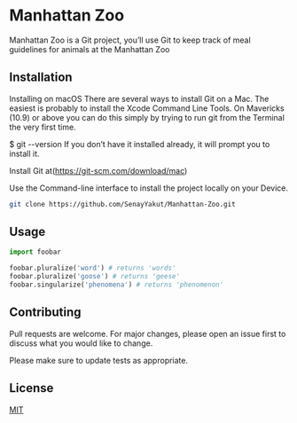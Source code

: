 # Manhattan Zoo

Manhattan Zoo is a Git project, you’ll use Git to keep track of meal guidelines for animals at the Manhattan Zoo

## Installation

Installing on macOS
There are several ways to install Git on a Mac. The easiest is probably to install the Xcode Command Line Tools. On Mavericks (10.9) or above you can do this simply by trying to run git from the Terminal the very first time.

$ git --version
If you don’t have it installed already, it will prompt you to install it.

Install Git at(https://git-scm.com/download/mac)



Use the Command-line interface to install the project locally on your Device.

```bash
git clone https://github.com/SenayYakut/Manhattan-Zoo.git
```

## Usage

```python
import foobar

foobar.pluralize('word') # returns 'words'
foobar.pluralize('goose') # returns 'geese'
foobar.singularize('phenomena') # returns 'phenomenon'
```

## Contributing
Pull requests are welcome. For major changes, please open an issue first to discuss what you would like to change.

Please make sure to update tests as appropriate.

## License
[MIT](https://choosealicense.com/licenses/mit/)
